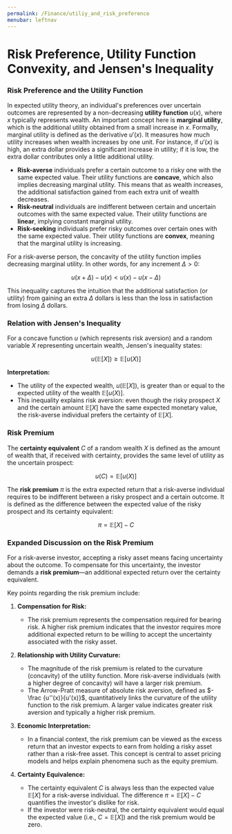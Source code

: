 ```yaml
---
permalink: /Finance/utiliy_and_risk_preference
menubar: leftnav
---
```

# Risk Preference, Utility Function Convexity, and Jensen's Inequality

### Risk Preference and the Utility Function

In expected utility theory, an individual's preferences over uncertain 
outcomes are represented by a non-decreasing **utility function** $u(x)$, 
where $x$ typically represents wealth. An important concept here is 
**marginal utility**, which is the additional utility obtained from a small 
increase in $x$. Formally, marginal utility is defined as the derivative $u'
(x)$. It measures how much utility increases when wealth increases by one 
unit. For instance, if $u'(x)$ is high, an extra dollar provides a 
significant increase in utility; if it is low, the extra dollar contributes 
only a little additional utility.

- **Risk-averse** individuals prefer a certain outcome to a risky one with 
  the same expected value. Their utility functions are **concave**, which 
  also implies decreasing marginal utility. This means that as wealth 
  increases, the additional satisfaction gained from each extra unit of 
  wealth decreases.
- **Risk-neutral** individuals are indifferent between certain and 
  uncertain outcomes with the same expected value. Their utility functions 
  are **linear**, implying constant marginal utility.
- **Risk-seeking** individuals prefer risky outcomes over certain ones with 
  the same expected value. Their utility functions are **convex**, meaning 
  that the marginal utility is increasing.

For a risk-averse person, the concavity of the utility function implies 
decreasing marginal utility. In other words, for any increment $\Delta > 0$:

$$
u(x+\Delta) - u(x) < u(x) - u(x-\Delta)
$$

This inequality captures the intuition that the additional satisfaction (or 
utility) from gaining an extra $\Delta$ dollars is less than the loss in 
satisfaction from losing $\Delta$ dollars.

### Relation with Jensen's Inequality

For a concave function $u$ (which represents risk aversion) and a random 
variable $X$ representing uncertain wealth, Jensen's inequality states:

$$
u\big(\mathbb{E}[X]\big) \geq \mathbb{E}[u(X)]
$$

**Interpretation:**
- The utility of the expected wealth, $u\big(\mathbb{E}[X]\big)$, is 
  greater than or equal to the expected utility of the wealth $\mathbb{E}[u(X)]$.
- This inequality explains risk aversion: even though the risky prospect 
  $X$ and the certain amount $\mathbb{E}[X]$ have the same expected 
  monetary value, the risk-averse individual prefers the certainty of $\mathbb{E}[X]$.

### Risk Premium

The **certainty equivalent** $C$ of a random wealth $X$ is defined as the 
amount of wealth that, if received with certainty, provides the same level 
of utility as the uncertain prospect:

$$
u(C) = \mathbb{E}[u(X)]
$$

The **risk premium** $\pi$ is the extra expected return that a risk-averse 
individual requires to be indifferent between a risky prospect and a 
certain outcome. It is defined as the difference between the expected value 
of the risky prospect and its certainty equivalent:

$$
\pi = \mathbb{E}[X] - C
$$

### Expanded Discussion on the Risk Premium

For a risk-averse investor, accepting a risky asset means facing 
uncertainty about the outcome. To compensate for this uncertainty, the 
investor demands a **risk premium**—an additional expected return over the 
certainty equivalent.

Key points regarding the risk premium include:

1. **Compensation for Risk:**
   - The risk premium represents the compensation required for bearing risk.
     A higher risk premium indicates that the investor requires more 
     additional expected return to be willing to accept the uncertainty 
     associated with the risky asset.

2. **Relationship with Utility Curvature:**
   - The magnitude of the risk premium is related to the curvature 
     (concavity) of the utility function. More risk-averse individuals 
     (with a higher degree of concavity) will have a larger risk premium.
   - The Arrow-Pratt measure of absolute risk aversion, defined as $-\frac
     {u''(x)}{u'(x)}$, quantitatively links the curvature of the utility 
     function to the risk premium. A larger value indicates greater risk 
     aversion and typically a higher risk premium.

3. **Economic Interpretation:**
   - In a financial context, the risk premium can be viewed as the excess 
     return that an investor expects to earn from holding a risky asset 
     rather than a risk-free asset. This concept is central to asset 
     pricing models and helps explain phenomena such as the equity premium.

4. **Certainty Equivalence:**
   - The certainty equivalent $C$ is always less than the expected value 
     $\mathbb{E}[X]$ for a risk-averse individual. The difference $\pi = 
     \mathbb{E}[X] - C$ quantifies the investor's dislike for risk.
   - If the investor were risk-neutral, the certainty equivalent would 
     equal the expected value (i.e., $C = \mathbb{E}[X]$) and the risk 
     premium would be zero.

 

